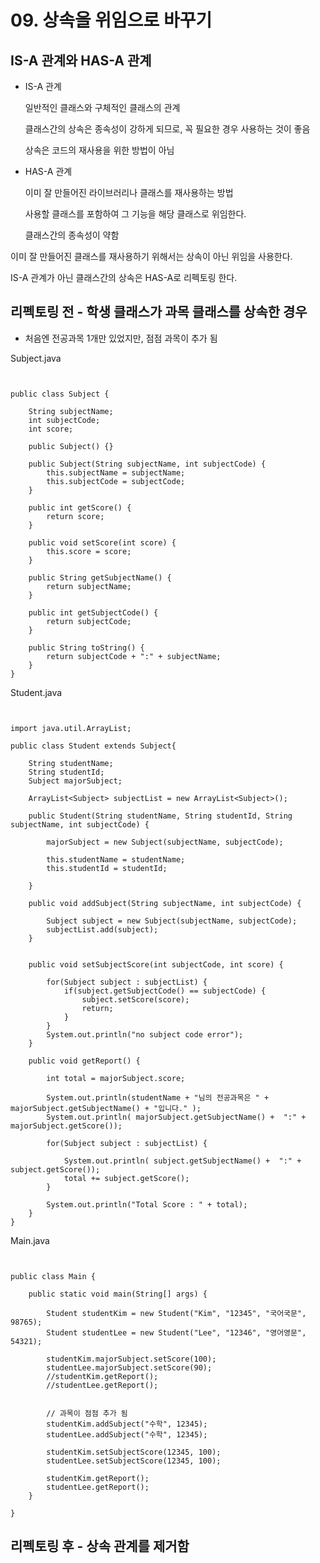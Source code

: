 # 09. 상속을 위임으로 바꾸기

## IS-A 관계와 HAS-A 관계

- IS-A 관계 

    일반적인 클래스와 구체적인 클래스의 관계

    클래스간의 상속은 종속성이 강하게 되므로, 꼭 필요한 경우 사용하는 것이 좋음

    상속은 코드의 재사용을 위한 방법이 아님

- HAS-A 관계

    이미 잘 만들어진 라이브러리나 클래스를 재사용하는 방법

    사용할 클래스를 포함하여 그 기능을 해당 클래스로 위임한다.

    클래스간의 종속성이 약함

이미 잘 만들어진 클래스를 재사용하기 위해서는 상속이 아닌 위임을 사용한다. 

IS-A 관계가 아닌 클래스간의 상속은 HAS-A로 리펙토링 한다.



## 리펙토링 전 - 학생 클래스가 과목 클래스를 상속한 경우 

- 처음엔 전공과목 1개만 있었지만, 점점 과목이 추가 됨

Subject.java
```


public class Subject {

	String subjectName;
	int subjectCode;
	int score;
	
	public Subject() {}
	
	public Subject(String subjectName, int subjectCode) {
		this.subjectName = subjectName;
		this.subjectCode = subjectCode;
	}
	
	public int getScore() {
		return score;
	}
	
	public void setScore(int score) {
		this.score = score;
	}
	
	public String getSubjectName() {
		return subjectName;
	}

	public int getSubjectCode() {
		return subjectCode;
	}
	
	public String toString() {
		return subjectCode + ":" + subjectName; 
	}
}
```

Student.java
```


import java.util.ArrayList;

public class Student extends Subject{

	String studentName;
	String studentId;
	Subject majorSubject;
	
	ArrayList<Subject> subjectList = new ArrayList<Subject>();
	
	public Student(String studentName, String studentId, String subjectName, int subjectCode) {
		
		majorSubject = new Subject(subjectName, subjectCode);
		
		this.studentName = studentName;
		this.studentId = studentId;

	}
	
	public void addSubject(String subjectName, int subjectCode) {
	
		Subject subject = new Subject(subjectName, subjectCode);
		subjectList.add(subject);
	}
	
	
	public void setSubjectScore(int subjectCode, int score) {
		
		for(Subject subject : subjectList) {
			if(subject.getSubjectCode() == subjectCode) {
				subject.setScore(score);
				return;
			}
		}
		System.out.println("no subject code error");
	}

	public void getReport() {
		
		int total = majorSubject.score;
		
		System.out.println(studentName + "님의 전공과목은 " + majorSubject.getSubjectName() + "입니다." );
		System.out.println( majorSubject.getSubjectName() +  ":" + majorSubject.getScore());
		
		for(Subject subject : subjectList) {
			
			System.out.println( subject.getSubjectName() +  ":" + subject.getScore());
			total += subject.getScore();
		}
		
		System.out.println("Total Score : " + total);
	}
}
```

Main.java
```


public class Main {

	public static void main(String[] args) {

		Student studentKim = new Student("Kim", "12345", "국어국문", 98765);
		Student studentLee = new Student("Lee", "12346", "영어영문", 54321);
		
		studentKim.majorSubject.setScore(100);
		studentLee.majorSubject.setScore(90);
		//studentKim.getReport();
		//studentLee.getReport();
		
		
		// 과목이 점점 추가 됨
		studentKim.addSubject("수학", 12345);
		studentLee.addSubject("수학", 12345);
		
		studentKim.setSubjectScore(12345, 100);
		studentLee.setSubjectScore(12345, 100);
		
		studentKim.getReport();
		studentLee.getReport();
	}

}
```

## 리펙토링 후 - 상속 관계를 제거함
